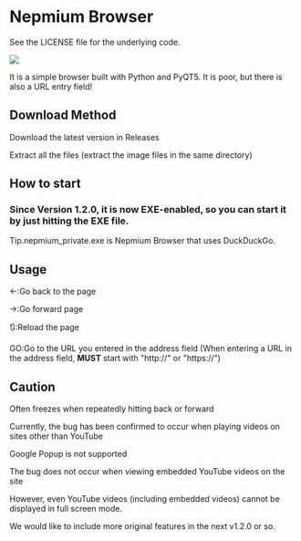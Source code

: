 # Nepmium Browser
See the LICENSE file for the underlying code.

<img src="https://cdn.discordapp.com/attachments/967750417104642048/997995323085553724/unknown.png">

It is a simple browser built with Python and PyQT5.
It is poor, but there is also a URL entry field!

## Download Method

Download the latest version in Releases

Extract all the files (extract the image files in the same directory)

## How to start

### Since Version 1.2.0, it is now EXE-enabled, so you can start it by just hitting the EXE file.

Tip.nepmium_private.exe is Nepmium Browser that uses DuckDuckGo.

## Usage

←:Go back to the page

→:Go forward page

🔃:Reload the page

GO:Go to the URL you entered in the address field (When entering a URL in the address field, **MUST** start with "http://" or "https://")

## Caution

Often freezes when repeatedly hitting back or forward

Currently, the bug has been confirmed to occur when playing videos on sites other than YouTube

Google Popup is not supported

The bug does not occur when viewing embedded YouTube videos on the site

However, even YouTube videos (including embedded videos) cannot be displayed in full screen mode.

We would like to include more original features in the next v1.2.0 or so.
